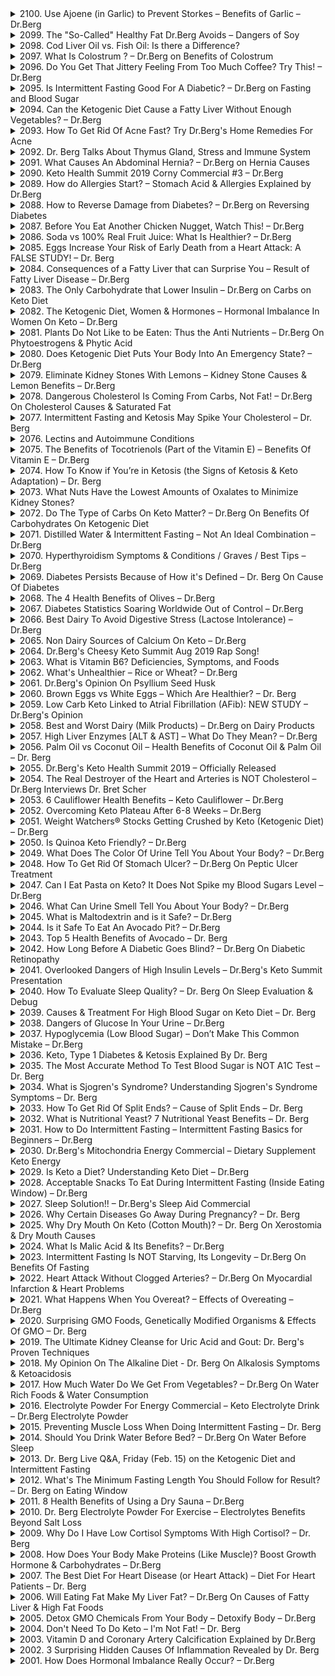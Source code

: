 <details>
<summary>2100. Use Ajoene (in Garlic) to Prevent Storkes – Benefits of Garlic – Dr.Berg</summary><br>

<a href="https://www.youtube.com/watch?v=o-gW0u3HRk4" target="_blank">
    <img src="https://img.youtube.com/vi/o-gW0u3HRk4/maxresdefault.jpg" width="200">
</a>


</details>

<details>
<summary>2099. The "So-Called" Healthy Fat Dr.Berg Avoids – Dangers of Soy</summary><br>

<a href="https://www.youtube.com/watch?v=61QV7ua-kgk" target="_blank">
    <img src="https://img.youtube.com/vi/61QV7ua-kgk/maxresdefault.jpg" width="200">
</a>


</details>

<details>
<summary>2098. Cod Liver Oil vs. Fish Oil: Is there a Difference?</summary><br>

<a href="https://www.youtube.com/watch?v=A_COFYJNdxk" target="_blank">
    <img src="https://img.youtube.com/vi/A_COFYJNdxk/maxresdefault.jpg" width="200">
</a>


</details>

<details>
<summary>2097. What Is Colostrum ? – Dr.Berg on Benefits of Colostrum</summary><br>

<a href="https://www.youtube.com/watch?v=4a5V4Bx3qss" target="_blank">
    <img src="https://img.youtube.com/vi/4a5V4Bx3qss/maxresdefault.jpg" width="200">
</a>


</details>

<details>
<summary>2096. Do You Get That Jittery Feeling From Too Much Coffee? Try This! – Dr.Berg</summary><br>

<a href="https://www.youtube.com/watch?v=J51TNShTJmw" target="_blank">
    <img src="https://img.youtube.com/vi/J51TNShTJmw/maxresdefault.jpg" width="200">
</a>


</details>

<details>
<summary>2095. Is Intermittent Fasting Good For A Diabetic? – Dr.Berg on Fasting and Blood Sugar</summary><br>

<a href="https://www.youtube.com/watch?v=a4WnWzTnMEY" target="_blank">
    <img src="https://img.youtube.com/vi/a4WnWzTnMEY/maxresdefault.jpg" width="200">
</a>


</details>

<details>
<summary>2094. Can the Ketogenic Diet Cause a Fatty Liver Without Enough Vegetables? – Dr.Berg</summary><br>

<a href="https://www.youtube.com/watch?v=CFd975X2hmg" target="_blank">
    <img src="https://img.youtube.com/vi/CFd975X2hmg/maxresdefault.jpg" width="200">
</a>


</details>

<details>
<summary>2093. How To Get Rid Of Acne Fast? Try Dr.Berg's Home Remedies For Acne</summary><br>

<a href="https://www.youtube.com/watch?v=lofgjPLbgE8" target="_blank">
    <img src="https://img.youtube.com/vi/lofgjPLbgE8/maxresdefault.jpg" width="200">
</a>


</details>

<details>
<summary>2092. Dr. Berg Talks About Thymus Gland, Stress and Immune System</summary><br>

<a href="https://www.youtube.com/watch?v=SjbDiOMe2MY" target="_blank">
    <img src="https://img.youtube.com/vi/SjbDiOMe2MY/maxresdefault.jpg" width="200">
</a>


</details>

<details>
<summary>2091. What Causes An Abdominal Hernia? – Dr.Berg on Hernia Causes</summary><br>

<a href="https://www.youtube.com/watch?v=uyoJW3Rh31Y" target="_blank">
    <img src="https://img.youtube.com/vi/uyoJW3Rh31Y/maxresdefault.jpg" width="200">
</a>


</details>

<details>
<summary>2090. Keto Health Summit 2019 Corny Commercial #3 – Dr.Berg</summary><br>

<a href="https://www.youtube.com/watch?v=LJIvQwWvPFI" target="_blank">
    <img src="https://img.youtube.com/vi/LJIvQwWvPFI/maxresdefault.jpg" width="200">
</a>


</details>

<details>
<summary>2089. How do Allergies Start? – Stomach Acid & Allergies Explained by Dr.Berg</summary><br>

<a href="https://www.youtube.com/watch?v=ZBttSj0kLqw" target="_blank">
    <img src="https://img.youtube.com/vi/ZBttSj0kLqw/maxresdefault.jpg" width="200">
</a>


</details>

<details>
<summary>2088. How to Reverse Damage from Diabetes?  – Dr.Berg on Reversing Diabetes</summary><br>

<a href="https://www.youtube.com/watch?v=qZa81ApMA60" target="_blank">
    <img src="https://img.youtube.com/vi/qZa81ApMA60/maxresdefault.jpg" width="200">
</a>


</details>

<details>
<summary>2087. Before You Eat Another Chicken Nugget, Watch This! – Dr.Berg</summary><br>

<a href="https://www.youtube.com/watch?v=C7Ngj36q7Lo" target="_blank">
    <img src="https://img.youtube.com/vi/C7Ngj36q7Lo/maxresdefault.jpg" width="200">
</a>


</details>

<details>
<summary>2086. Soda vs 100% Real Fruit Juice: What Is Healthier? – Dr.Berg</summary><br>

<a href="https://www.youtube.com/watch?v=qeNnRpMn8s8" target="_blank">
    <img src="https://img.youtube.com/vi/qeNnRpMn8s8/maxresdefault.jpg" width="200">
</a>


</details>

<details>
<summary>2085. Eggs Increase Your Risk of Early Death from a Heart Attack: A FALSE STUDY! – Dr. Berg</summary><br>

<a href="https://www.youtube.com/watch?v=YkoPpvtSVyo" target="_blank">
    <img src="https://img.youtube.com/vi/YkoPpvtSVyo/maxresdefault.jpg" width="200">
</a>


</details>

<details>
<summary>2084. Consequences of a Fatty Liver that can Surprise You – Result of Fatty Liver Disease – Dr.Berg</summary><br>

<a href="https://www.youtube.com/watch?v=S4A3BaTrOOQ" target="_blank">
    <img src="https://img.youtube.com/vi/S4A3BaTrOOQ/maxresdefault.jpg" width="200">
</a>


</details>

<details>
<summary>2083. The Only Carbohydrate that Lower Insulin – Dr.Berg on Carbs on Keto Diet</summary><br>

<a href="https://www.youtube.com/watch?v=d553XRNoIlc" target="_blank">
    <img src="https://img.youtube.com/vi/d553XRNoIlc/maxresdefault.jpg" width="200">
</a>


</details>

<details>
<summary>2082. The Ketogenic Diet, Women & Hormones – Hormonal Imbalance In Women On Keto – Dr.Berg</summary><br>

<a href="https://www.youtube.com/watch?v=OHZoFFKrP58" target="_blank">
    <img src="https://img.youtube.com/vi/OHZoFFKrP58/maxresdefault.jpg" width="200">
</a>


</details>

<details>
<summary>2081. Plants Do Not Like to be Eaten: Thus the Anti Nutrients – Dr.Berg On Phytoestrogens & Phytic Acid</summary><br>

<a href="https://www.youtube.com/watch?v=GgnnklDVhso" target="_blank">
    <img src="https://img.youtube.com/vi/GgnnklDVhso/maxresdefault.jpg" width="200">
</a>


</details>

<details>
<summary>2080. Does Ketogenic Diet Puts Your Body Into An Emergency State? – Dr.Berg</summary><br>

<a href="https://www.youtube.com/watch?v=HKVm2Qh4z54" target="_blank">
    <img src="https://img.youtube.com/vi/HKVm2Qh4z54/maxresdefault.jpg" width="200">
</a>


</details>

<details>
<summary>2079. Eliminate Kidney Stones With Lemons – Kidney Stone Causes & Lemon Benefits – Dr.Berg</summary><br>

<a href="https://www.youtube.com/watch?v=R6siqTxxgdE" target="_blank">
    <img src="https://img.youtube.com/vi/R6siqTxxgdE/maxresdefault.jpg" width="200">
</a>


</details>

<details>
<summary>2078. Dangerous Cholesterol Is Coming From Carbs, Not Fat! – Dr.Berg On Cholesterol Causes & Saturated Fat</summary><br>

<a href="https://www.youtube.com/watch?v=A-EzTe3qrj4" target="_blank">
    <img src="https://img.youtube.com/vi/A-EzTe3qrj4/maxresdefault.jpg" width="200">
</a>


</details>

<details>
<summary>2077. Intermittent Fasting and Ketosis May Spike Your Cholesterol – Dr. Berg</summary><br>

<a href="https://www.youtube.com/watch?v=0OJltvn0mVM" target="_blank">
    <img src="https://img.youtube.com/vi/0OJltvn0mVM/maxresdefault.jpg" width="200">
</a>


</details>

<details>
<summary>2076. Lectins and Autoimmune Conditions</summary><br>

<a href="https://www.youtube.com/watch?v=Ymwrvek3bXQ" target="_blank">
    <img src="https://img.youtube.com/vi/Ymwrvek3bXQ/maxresdefault.jpg" width="200">
</a>


</details>

<details>
<summary>2075. The Benefits of Tocotrienols (Part of the Vitamin E) – Benefits Of Vitamin E – Dr.Berg</summary><br>

<a href="https://www.youtube.com/watch?v=0J2e_NXk3rw" target="_blank">
    <img src="https://img.youtube.com/vi/0J2e_NXk3rw/maxresdefault.jpg" width="200">
</a>


</details>

<details>
<summary>2074. How To Know if You’re in Ketosis (the Signs of Ketosis & Keto Adaptation) – Dr. Berg</summary><br>

<a href="https://www.youtube.com/watch?v=RE8Xh8wEAMQ" target="_blank">
    <img src="https://img.youtube.com/vi/RE8Xh8wEAMQ/maxresdefault.jpg" width="200">
</a>


</details>

<details>
<summary>2073. What Nuts Have the Lowest Amounts of Oxalates to Minimize Kidney Stones?</summary><br>

<a href="https://www.youtube.com/watch?v=U9PJLekWSK0" target="_blank">
    <img src="https://img.youtube.com/vi/U9PJLekWSK0/maxresdefault.jpg" width="200">
</a>


</details>

<details>
<summary>2072. Do The Type of Carbs On Keto Matter? – Dr.Berg On Benefits Of Carbohydrates On Ketogenic Diet</summary><br>

<a href="https://www.youtube.com/watch?v=6VBRirg6xfI" target="_blank">
    <img src="https://img.youtube.com/vi/6VBRirg6xfI/maxresdefault.jpg" width="200">
</a>


</details>

<details>
<summary>2071. Distilled Water & Intermittent Fasting – Not An Ideal Combination – Dr.Berg</summary><br>

<a href="https://www.youtube.com/watch?v=68861An2ZaY" target="_blank">
    <img src="https://img.youtube.com/vi/68861An2ZaY/maxresdefault.jpg" width="200">
</a>


</details>

<details>
<summary>2070. Hyperthyroidism Symptoms & Conditions / Graves / Best Tips – Dr.Berg</summary><br>

<a href="https://www.youtube.com/watch?v=bAOm5KBlcS0" target="_blank">
    <img src="https://img.youtube.com/vi/bAOm5KBlcS0/maxresdefault.jpg" width="200">
</a>


</details>

<details>
<summary>2069. Diabetes Persists Because of How it's Defined – Dr. Berg On Cause Of Diabetes</summary><br>

<a href="https://www.youtube.com/watch?v=Wz1h6t04OMo" target="_blank">
    <img src="https://img.youtube.com/vi/Wz1h6t04OMo/maxresdefault.jpg" width="200">
</a>


</details>

<details>
<summary>2068. The 4 Health Benefits of Olives – Dr.Berg</summary><br>

<a href="https://www.youtube.com/watch?v=WdZ2ZsdChmk" target="_blank">
    <img src="https://img.youtube.com/vi/WdZ2ZsdChmk/maxresdefault.jpg" width="200">
</a>


</details>

<details>
<summary>2067. Diabetes Statistics Soaring Worldwide Out of Control – Dr.Berg</summary><br>

<a href="https://www.youtube.com/watch?v=sVrTyOPJL9o" target="_blank">
    <img src="https://img.youtube.com/vi/sVrTyOPJL9o/maxresdefault.jpg" width="200">
</a>


</details>

<details>
<summary>2066. Best Dairy To Avoid Digestive Stress (Lactose Intolerance) – Dr.Berg</summary><br>

<a href="https://www.youtube.com/watch?v=e0w9iehpzqs" target="_blank">
    <img src="https://img.youtube.com/vi/e0w9iehpzqs/maxresdefault.jpg" width="200">
</a>


</details>

<details>
<summary>2065. Non Dairy Sources of Calcium On Keto – Dr.Berg</summary><br>

<a href="https://www.youtube.com/watch?v=n66IwAnyi4k" target="_blank">
    <img src="https://img.youtube.com/vi/n66IwAnyi4k/maxresdefault.jpg" width="200">
</a>


</details>

<details>
<summary>2064. Dr.Berg's Cheesy Keto Summit Aug 2019 Rap Song!</summary><br>

<a href="https://www.youtube.com/watch?v=qMCdKV40ZUQ" target="_blank">
    <img src="https://img.youtube.com/vi/qMCdKV40ZUQ/maxresdefault.jpg" width="200">
</a>


</details>

<details>
<summary>2063. What is Vitamin B6? Deficiencies, Symptoms, and Foods</summary><br>

<a href="https://www.youtube.com/watch?v=ir7XkFrCmFA" target="_blank">
    <img src="https://img.youtube.com/vi/ir7XkFrCmFA/maxresdefault.jpg" width="200">
</a>


</details>

<details>
<summary>2062. What's Unhealthier – Rice or Wheat? – Dr.Berg</summary><br>

<a href="https://www.youtube.com/watch?v=U-ZtDd-GC84" target="_blank">
    <img src="https://img.youtube.com/vi/U-ZtDd-GC84/maxresdefault.jpg" width="200">
</a>


</details>

<details>
<summary>2061. Dr.Berg's Opinion On Psyllium Seed Husk</summary><br>

<a href="https://www.youtube.com/watch?v=nPaBWmWTNyw" target="_blank">
    <img src="https://img.youtube.com/vi/nPaBWmWTNyw/maxresdefault.jpg" width="200">
</a>


</details>

<details>
<summary>2060. Brown Eggs vs White Eggs – Which Are Healthier? – Dr. Berg</summary><br>

<a href="https://www.youtube.com/watch?v=ljKl2bwGzxY" target="_blank">
    <img src="https://img.youtube.com/vi/ljKl2bwGzxY/maxresdefault.jpg" width="200">
</a>


</details>

<details>
<summary>2059. Low Carb Keto Linked to Atrial Fibrillation (AFib): NEW STUDY – Dr.Berg's Opinion</summary><br>

<a href="https://www.youtube.com/watch?v=Vdw03OTxAY8" target="_blank">
    <img src="https://img.youtube.com/vi/Vdw03OTxAY8/maxresdefault.jpg" width="200">
</a>


</details>

<details>
<summary>2058. Best and Worst Dairy (Milk Products) – Dr.Berg on Dairy Products</summary><br>

<a href="https://www.youtube.com/watch?v=KYzkBBEv4AU" target="_blank">
    <img src="https://img.youtube.com/vi/KYzkBBEv4AU/maxresdefault.jpg" width="200">
</a>


</details>

<details>
<summary>2057. High Liver Enzymes [ALT & AST] – What Do They Mean? – Dr.Berg</summary><br>

<a href="https://www.youtube.com/watch?v=3FeVs-O70qo" target="_blank">
    <img src="https://img.youtube.com/vi/3FeVs-O70qo/maxresdefault.jpg" width="200">
</a>


</details>

<details>
<summary>2056. Palm Oil vs Coconut Oil – Health Benefits of Coconut Oil & Palm Oil – Dr. Berg</summary><br>

<a href="https://www.youtube.com/watch?v=6v0IsDlCcTo" target="_blank">
    <img src="https://img.youtube.com/vi/6v0IsDlCcTo/maxresdefault.jpg" width="200">
</a>


</details>

<details>
<summary>2055. Dr.Berg's Keto Health Summit 2019 – Officially Released</summary><br>

<a href="https://www.youtube.com/watch?v=PF3NjFObmGk" target="_blank">
    <img src="https://img.youtube.com/vi/PF3NjFObmGk/maxresdefault.jpg" width="200">
</a>


</details>

<details>
<summary>2054. The Real Destroyer of the Heart and Arteries is NOT Cholesterol – Dr.Berg Interviews Dr. Bret Scher</summary><br>

<a href="https://www.youtube.com/watch?v=8bHU0S4XZDY" target="_blank">
    <img src="https://img.youtube.com/vi/8bHU0S4XZDY/maxresdefault.jpg" width="200">
</a>


</details>

<details>
<summary>2053. 6 Cauliflower Health Benefits – Keto Cauliflower – Dr.Berg</summary><br>

<a href="https://www.youtube.com/watch?v=CQze6CCQdUE" target="_blank">
    <img src="https://img.youtube.com/vi/CQze6CCQdUE/maxresdefault.jpg" width="200">
</a>


</details>

<details>
<summary>2052. Overcoming Keto Plateau After 6-8 Weeks – Dr.Berg</summary><br>

<a href="https://www.youtube.com/watch?v=pRb_itmYX70" target="_blank">
    <img src="https://img.youtube.com/vi/pRb_itmYX70/maxresdefault.jpg" width="200">
</a>


</details>

<details>
<summary>2051. Weight Watchers® Stocks Getting Crushed by Keto (Ketogenic Diet) – Dr.Berg</summary><br>

<a href="https://www.youtube.com/watch?v=ZqCEj-NPciI" target="_blank">
    <img src="https://img.youtube.com/vi/ZqCEj-NPciI/maxresdefault.jpg" width="200">
</a>


</details>

<details>
<summary>2050. Is Quinoa Keto Friendly? – Dr.Berg</summary><br>

<a href="https://www.youtube.com/watch?v=7vd6M5S6lsM" target="_blank">
    <img src="https://img.youtube.com/vi/7vd6M5S6lsM/maxresdefault.jpg" width="200">
</a>


</details>

<details>
<summary>2049. What Does The Color Of Urine Tell You About Your Body? – Dr.Berg</summary><br>

<a href="https://www.youtube.com/watch?v=1XcKLO0v3Mo" target="_blank">
    <img src="https://img.youtube.com/vi/1XcKLO0v3Mo/maxresdefault.jpg" width="200">
</a>


</details>

<details>
<summary>2048. How To Get Rid Of Stomach Ulcer? – Dr.Berg On Peptic Ulcer Treatment</summary><br>

<a href="https://www.youtube.com/watch?v=sIAyFQNCGKk" target="_blank">
    <img src="https://img.youtube.com/vi/sIAyFQNCGKk/maxresdefault.jpg" width="200">
</a>


</details>

<details>
<summary>2047. Can I Eat Pasta on Keto? It Does Not Spike my Blood Sugars Level – Dr.Berg</summary><br>

<a href="https://www.youtube.com/watch?v=UqndDzFRlQc" target="_blank">
    <img src="https://img.youtube.com/vi/UqndDzFRlQc/maxresdefault.jpg" width="200">
</a>


</details>

<details>
<summary>2046. What Can Urine Smell Tell You About Your Body? – Dr.Berg</summary><br>

<a href="https://www.youtube.com/watch?v=jPLlLVwh46k" target="_blank">
    <img src="https://img.youtube.com/vi/jPLlLVwh46k/maxresdefault.jpg" width="200">
</a>


</details>

<details>
<summary>2045. What is Maltodextrin and is it Safe? – Dr.Berg</summary><br>

<a href="https://www.youtube.com/watch?v=Cjre0lLNfVY" target="_blank">
    <img src="https://img.youtube.com/vi/Cjre0lLNfVY/maxresdefault.jpg" width="200">
</a>


</details>

<details>
<summary>2044. Is it Safe To Eat An Avocado Pit? – Dr.Berg</summary><br>

<a href="https://www.youtube.com/watch?v=K554maMvW00" target="_blank">
    <img src="https://img.youtube.com/vi/K554maMvW00/maxresdefault.jpg" width="200">
</a>


</details>

<details>
<summary>2043. Top 5 Health Benefits of Avocado – Dr. Berg</summary><br>

<a href="https://www.youtube.com/watch?v=VhVqz4KuEgI" target="_blank">
    <img src="https://img.youtube.com/vi/VhVqz4KuEgI/maxresdefault.jpg" width="200">
</a>


</details>

<details>
<summary>2042. How Long Before A Diabetic Goes Blind? – Dr.Berg On Diabetic Retinopathy</summary><br>

<a href="https://www.youtube.com/watch?v=CmYLpii_zVk" target="_blank">
    <img src="https://img.youtube.com/vi/CmYLpii_zVk/maxresdefault.jpg" width="200">
</a>


</details>

<details>
<summary>2041. Overlooked Dangers of High Insulin Levels – Dr.Berg's Keto Summit Presentation</summary><br>

<a href="https://www.youtube.com/watch?v=xR3kau4RFrY" target="_blank">
    <img src="https://img.youtube.com/vi/xR3kau4RFrY/maxresdefault.jpg" width="200">
</a>


</details>

<details>
<summary>2040. How To Evaluate Sleep Quality? – Dr. Berg On Sleep Evaluation & Debug</summary><br>

<a href="https://www.youtube.com/watch?v=z5yIaH5sDJ8" target="_blank">
    <img src="https://img.youtube.com/vi/z5yIaH5sDJ8/maxresdefault.jpg" width="200">
</a>


</details>

<details>
<summary>2039. Causes & Treatment For High Blood Sugar on Keto Diet – Dr. Berg</summary><br>

<a href="https://www.youtube.com/watch?v=3XtGWAmD1ls" target="_blank">
    <img src="https://img.youtube.com/vi/3XtGWAmD1ls/maxresdefault.jpg" width="200">
</a>


</details>

<details>
<summary>2038. Dangers of Glucose In Your Urine – Dr.Berg</summary><br>

<a href="https://www.youtube.com/watch?v=M3scItIB954" target="_blank">
    <img src="https://img.youtube.com/vi/M3scItIB954/maxresdefault.jpg" width="200">
</a>


</details>

<details>
<summary>2037. Hypoglycemia (Low Blood Sugar) –  Don’t Make This Common Mistake – Dr.Berg</summary><br>

<a href="https://www.youtube.com/watch?v=5pD9HnPYQao" target="_blank">
    <img src="https://img.youtube.com/vi/5pD9HnPYQao/maxresdefault.jpg" width="200">
</a>


</details>

<details>
<summary>2036. Keto, Type 1 Diabetes & Ketosis Explained By Dr. Berg</summary><br>

<a href="https://www.youtube.com/watch?v=6dg1LfF0oCk" target="_blank">
    <img src="https://img.youtube.com/vi/6dg1LfF0oCk/maxresdefault.jpg" width="200">
</a>


</details>

<details>
<summary>2035. The Most Accurate Method To Test Blood Sugar is NOT A1C Test – Dr. Berg</summary><br>

<a href="https://www.youtube.com/watch?v=zLmxcuAfOxw" target="_blank">
    <img src="https://img.youtube.com/vi/zLmxcuAfOxw/maxresdefault.jpg" width="200">
</a>


</details>

<details>
<summary>2034. What is Sjogren's Syndrome? Understanding Sjogren's Syndrome Symptoms – Dr. Berg</summary><br>

<a href="https://www.youtube.com/watch?v=heiu0JZ3JdU" target="_blank">
    <img src="https://img.youtube.com/vi/heiu0JZ3JdU/maxresdefault.jpg" width="200">
</a>


</details>

<details>
<summary>2033. How To Get Rid Of Split Ends? – Cause of Split Ends – Dr. Berg</summary><br>

<a href="https://www.youtube.com/watch?v=Klqvzv-Z82Q" target="_blank">
    <img src="https://img.youtube.com/vi/Klqvzv-Z82Q/maxresdefault.jpg" width="200">
</a>


</details>

<details>
<summary>2032. What is Nutritional Yeast? 7 Nutritional Yeast Benefits – Dr. Berg</summary><br>

<a href="https://www.youtube.com/watch?v=vAVSmmIdNpY" target="_blank">
    <img src="https://img.youtube.com/vi/vAVSmmIdNpY/maxresdefault.jpg" width="200">
</a>


</details>

<details>
<summary>2031. How to Do Intermittent Fasting – Intermittent Fasting Basics for Beginners – Dr.Berg</summary><br>

<a href="https://www.youtube.com/watch?v=3dHcT1-K-tw" target="_blank">
    <img src="https://img.youtube.com/vi/3dHcT1-K-tw/maxresdefault.jpg" width="200">
</a>


</details>

<details>
<summary>2030. Dr.Berg's Mitochondria Energy Commercial – Dietary Supplement Keto Energy</summary><br>

<a href="https://www.youtube.com/watch?v=iz8960F19vE" target="_blank">
    <img src="https://img.youtube.com/vi/iz8960F19vE/maxresdefault.jpg" width="200">
</a>


</details>

<details>
<summary>2029. Is Keto a Diet? Understanding Keto Diet – Dr.Berg</summary><br>

<a href="https://www.youtube.com/watch?v=Dl_Q5QGjtDs" target="_blank">
    <img src="https://img.youtube.com/vi/Dl_Q5QGjtDs/maxresdefault.jpg" width="200">
</a>


</details>

<details>
<summary>2028. Acceptable Snacks To Eat During Intermittent Fasting (Inside Eating Window) – Dr.Berg</summary><br>

<a href="https://www.youtube.com/watch?v=eFwxS3UTXwE" target="_blank">
    <img src="https://img.youtube.com/vi/eFwxS3UTXwE/maxresdefault.jpg" width="200">
</a>


</details>

<details>
<summary>2027. Sleep Solution!! – Dr.Berg's Sleep Aid Commercial</summary><br>

<a href="https://www.youtube.com/watch?v=tR8T03iHeqs" target="_blank">
    <img src="https://img.youtube.com/vi/tR8T03iHeqs/maxresdefault.jpg" width="200">
</a>


</details>

<details>
<summary>2026. Why Certain Diseases Go Away During Pregnancy? – Dr. Berg</summary><br>

<a href="https://www.youtube.com/watch?v=_Ltu4wbGydE" target="_blank">
    <img src="https://img.youtube.com/vi/_Ltu4wbGydE/maxresdefault.jpg" width="200">
</a>


</details>

<details>
<summary>2025. Why Dry Mouth On Keto (Cotton Mouth)? – Dr. Berg On Xerostomia & Dry Mouth Causes</summary><br>

<a href="https://www.youtube.com/watch?v=nGDSYH21UsY" target="_blank">
    <img src="https://img.youtube.com/vi/nGDSYH21UsY/maxresdefault.jpg" width="200">
</a>


</details>

<details>
<summary>2024. What Is Malic Acid & Its Benefits? – Dr.Berg</summary><br>

<a href="https://www.youtube.com/watch?v=VhtxfuOOe4U" target="_blank">
    <img src="https://img.youtube.com/vi/VhtxfuOOe4U/maxresdefault.jpg" width="200">
</a>


</details>

<details>
<summary>2023. Intermittent Fasting Is NOT Starving, Its Longevity – Dr.Berg On Benefits Of Fasting</summary><br>

<a href="https://www.youtube.com/watch?v=5HLLcCCr68s" target="_blank">
    <img src="https://img.youtube.com/vi/5HLLcCCr68s/maxresdefault.jpg" width="200">
</a>


</details>

<details>
<summary>2022. Heart Attack Without Clogged Arteries? – Dr.Berg On Myocardial Infarction & Heart Problems</summary><br>

<a href="https://www.youtube.com/watch?v=oOQKqFt0yfU" target="_blank">
    <img src="https://img.youtube.com/vi/oOQKqFt0yfU/maxresdefault.jpg" width="200">
</a>


</details>

<details>
<summary>2021. What Happens When You Overeat? – Effects of Overeating – Dr.Berg</summary><br>

<a href="https://www.youtube.com/watch?v=HkihAcMgyQA" target="_blank">
    <img src="https://img.youtube.com/vi/HkihAcMgyQA/maxresdefault.jpg" width="200">
</a>


</details>

<details>
<summary>2020. Surprising GMO Foods, Genetically Modified Organisms & Effects Of GMO  – Dr. Berg</summary><br>

<a href="https://www.youtube.com/watch?v=KXtnwwNNLv0" target="_blank">
    <img src="https://img.youtube.com/vi/KXtnwwNNLv0/maxresdefault.jpg" width="200">
</a>


</details>

<details>
<summary>2019. The Ultimate Kidney Cleanse for Uric Acid and Gout: Dr. Berg's Proven Techniques</summary><br>

<a href="https://www.youtube.com/watch?v=Tn3lHConEDw" target="_blank">
    <img src="https://img.youtube.com/vi/Tn3lHConEDw/maxresdefault.jpg" width="200">
</a>


</details>

<details>
<summary>2018. My Opinion On The Alkaline Diet  - Dr. Berg On Alkalosis Symptoms & Ketoacidosis</summary><br>

<a href="https://www.youtube.com/watch?v=_s6iV530cMA" target="_blank">
    <img src="https://img.youtube.com/vi/_s6iV530cMA/maxresdefault.jpg" width="200">
</a>


</details>

<details>
<summary>2017. How Much Water Do We Get From Vegetables? – Dr.Berg On Water Rich Foods & Water Consumption</summary><br>

<a href="https://www.youtube.com/watch?v=FPwe7LqSUio" target="_blank">
    <img src="https://img.youtube.com/vi/FPwe7LqSUio/maxresdefault.jpg" width="200">
</a>


</details>

<details>
<summary>2016. Electrolyte Powder For Energy Commercial – Keto Electrolyte Drink – Dr.Berg Electrolyte Powder</summary><br>

<a href="https://www.youtube.com/watch?v=iZGME4wft7s" target="_blank">
    <img src="https://img.youtube.com/vi/iZGME4wft7s/maxresdefault.jpg" width="200">
</a>


</details>

<details>
<summary>2015. Preventing Muscle Loss When Doing Intermittent Fasting – Dr. Berg</summary><br>

<a href="https://www.youtube.com/watch?v=v8R7pCU1vq4" target="_blank">
    <img src="https://img.youtube.com/vi/v8R7pCU1vq4/maxresdefault.jpg" width="200">
</a>


</details>

<details>
<summary>2014. Should You Drink Water Before Bed? – Dr.Berg On Water Before Sleep</summary><br>

<a href="https://www.youtube.com/watch?v=bpiaCEj8EMw" target="_blank">
    <img src="https://img.youtube.com/vi/bpiaCEj8EMw/maxresdefault.jpg" width="200">
</a>


</details>

<details>
<summary>2013. Dr. Berg Live Q&A, Friday (Feb. 15) on the Ketogenic Diet and Intermittent Fasting</summary><br>

<a href="https://www.youtube.com/watch?v=cTAqmlgJBl4" target="_blank">
    <img src="https://img.youtube.com/vi/cTAqmlgJBl4/maxresdefault.jpg" width="200">
</a>


</details>

<details>
<summary>2012. What's The Minimum Fasting Length You Should Follow for Result? – Dr. Berg on Eating Window</summary><br>

<a href="https://www.youtube.com/watch?v=ppcnTr742G8" target="_blank">
    <img src="https://img.youtube.com/vi/ppcnTr742G8/maxresdefault.jpg" width="200">
</a>


</details>

<details>
<summary>2011. 8 Health Benefits of Using a Dry Sauna – Dr.Berg</summary><br>

<a href="https://www.youtube.com/watch?v=NunbmVSmx2A" target="_blank">
    <img src="https://img.youtube.com/vi/NunbmVSmx2A/maxresdefault.jpg" width="200">
</a>


</details>

<details>
<summary>2010. Dr. Berg Electrolyte Powder For Exercise – Electrolytes Benefits Beyond Salt Loss</summary><br>

<a href="https://www.youtube.com/watch?v=91kV0hJEEfU" target="_blank">
    <img src="https://img.youtube.com/vi/91kV0hJEEfU/maxresdefault.jpg" width="200">
</a>


</details>

<details>
<summary>2009. Why Do I Have Low Cortisol Symptoms With High Cortisol? – Dr. Berg</summary><br>

<a href="https://www.youtube.com/watch?v=XxC3OYS_an4" target="_blank">
    <img src="https://img.youtube.com/vi/XxC3OYS_an4/maxresdefault.jpg" width="200">
</a>


</details>

<details>
<summary>2008. How Does Your Body Make Proteins (Like Muscle)? Boost Growth Hormone & Carbohydrates – Dr.Berg</summary><br>

<a href="https://www.youtube.com/watch?v=nPmxgI32MBE" target="_blank">
    <img src="https://img.youtube.com/vi/nPmxgI32MBE/maxresdefault.jpg" width="200">
</a>


</details>

<details>
<summary>2007. The Best Diet For Heart Disease (or Heart Attack) – Diet For Heart Patients – Dr. Berg</summary><br>

<a href="https://www.youtube.com/watch?v=WgVJyMsNpQI" target="_blank">
    <img src="https://img.youtube.com/vi/WgVJyMsNpQI/maxresdefault.jpg" width="200">
</a>


</details>

<details>
<summary>2006. Will Eating Fat Make My Liver Fat? – Dr.Berg On Causes of Fatty Liver & High Fat Foods</summary><br>

<a href="https://www.youtube.com/watch?v=QyV6gKaN4pY" target="_blank">
    <img src="https://img.youtube.com/vi/QyV6gKaN4pY/maxresdefault.jpg" width="200">
</a>


</details>

<details>
<summary>2005. Detox GMO Chemicals From Your Body – Detoxify Body – Dr.Berg</summary><br>

<a href="https://www.youtube.com/watch?v=DAE9Uj603hA" target="_blank">
    <img src="https://img.youtube.com/vi/DAE9Uj603hA/maxresdefault.jpg" width="200">
</a>


</details>

<details>
<summary>2004. Don't Need To Do Keto – I'm Not Fat! – Dr. Berg</summary><br>

<a href="https://www.youtube.com/watch?v=h3CNleqZJ4E" target="_blank">
    <img src="https://img.youtube.com/vi/h3CNleqZJ4E/maxresdefault.jpg" width="200">
</a>


</details>

<details>
<summary>2003. Vitamin D and Coronary Artery Calcification Explained by Dr.Berg</summary><br>

<a href="https://www.youtube.com/watch?v=aIp-dLUU2cw" target="_blank">
    <img src="https://img.youtube.com/vi/aIp-dLUU2cw/maxresdefault.jpg" width="200">
</a>


</details>

<details>
<summary>2002. 3 Surprising Hidden Causes Of Inflammation Revealed by Dr. Berg</summary><br>

<a href="https://www.youtube.com/watch?v=p8E32j-v0nI" target="_blank">
    <img src="https://img.youtube.com/vi/p8E32j-v0nI/maxresdefault.jpg" width="200">
</a>


</details>

<details>
<summary>2001. How Does Hormonal Imbalance Really Occur? – Dr.Berg</summary><br>

<a href="https://www.youtube.com/watch?v=cykbzfo42-I" target="_blank">
    <img src="https://img.youtube.com/vi/cykbzfo42-I/maxresdefault.jpg" width="200">
</a>


</details>

